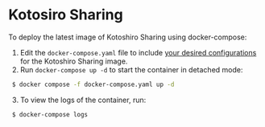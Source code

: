 Kotosiro Sharing
==============================

 To deploy the latest image of Kotoshiro Sharing using docker-compose:

 1. Edit the `docker-compose.yaml` file to include [your desired configurations](https://github.com/kotosiro/sharing#kotosiro-sharing-configuration)
	for the Kotoshiro Sharing image.
 2. Run `docker-compose up -d` to start the container in detached mode:
 
```bash
 $ docker compose -f docker-compose.yaml up -d
```
 
 3. To view the logs of the container, run:
 
```bash
 $ docker-compose logs
```

